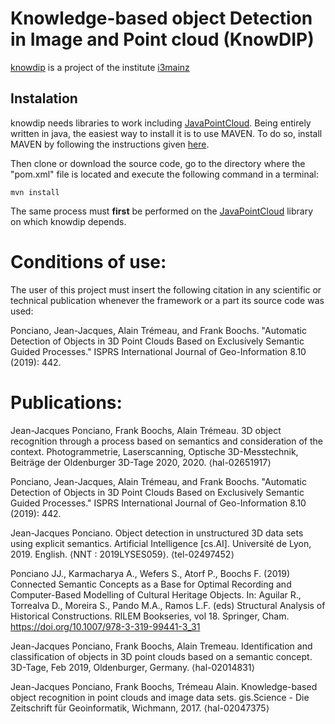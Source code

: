 # Knowledge-based object Detection in Image and Point cloud (KnowDIP)

[knowdip](i3mainz.hs-mainz.de/de/projekte/knowledge-based-object-detection-image-and-point-cloud-knowdip) is a project of the institute [i3mainz](i3mainz.hs-mainz.de)

## Instalation 
knowdip needs libraries to work including [JavaPointCloud](https://github.com/JJponciano/JavaPointCloud). Being entirely written in java, the easiest way to install it is to use MAVEN. To do so, install MAVEN by following the instructions given [here](https://maven.apache.org/install.html).

Then clone or download the source code, go to the directory where the "pom.xml" file is located and execute the following command in a terminal: 

```
mvn install
```

The same process must **first** be performed on the [JavaPointCloud](https://github.com/JJponciano/JavaPointCloud) library on which knowdip depends.

# Conditions of use:
The user of this project must insert the following citation in any scientific or technical publication whenever the framework or a part its source code was used:

Ponciano, Jean-Jacques, Alain Trémeau, and Frank Boochs. "Automatic Detection of Objects in 3D Point Clouds Based on Exclusively Semantic Guided Processes." ISPRS International Journal of Geo-Information 8.10 (2019): 442.

# Publications:

Jean-Jacques Ponciano, Frank Boochs, Alain Trémeau. 3D object recognition through a process based on semantics and consideration of the context. Photogrammetrie, Laserscanning, Optische 3D-Messtechnik, Beiträge der Oldenburger 3D-Tage 2020, 2020. ⟨hal-02651917⟩

Ponciano, Jean-Jacques, Alain Trémeau, and Frank Boochs. "Automatic Detection of Objects in 3D Point Clouds Based on Exclusively Semantic Guided Processes." ISPRS International Journal of Geo-Information 8.10 (2019): 442.

Jean-Jacques Ponciano. Object detection in unstructured 3D data sets using explicit semantics. Artificial Intelligence [cs.AI]. Université de Lyon, 2019. English. ⟨NNT : 2019LYSES059⟩. ⟨tel-02497452⟩

Ponciano JJ., Karmacharya A., Wefers S., Atorf P., Boochs F. (2019) Connected Semantic Concepts as a Base for Optimal Recording and Computer-Based Modelling of Cultural Heritage Objects. In: Aguilar R., Torrealva D., Moreira S., Pando M.A., Ramos L.F. (eds) Structural Analysis of Historical Constructions. RILEM Bookseries, vol 18. Springer, Cham. https://doi.org/10.1007/978-3-319-99441-3_31

Jean-Jacques Ponciano, Frank Boochs, Alain Tremeau. Identification and classification of objects in 3D point clouds based on a semantic concept. 3D-Tage, Feb 2019, Oldenburger, Germany. ⟨hal-02014831⟩

Jean-Jacques Ponciano, Frank Boochs, Trémeau Alain. Knowledge-based object recognition in point clouds and image data sets. gis.Science - Die Zeitschrift für Geoinformatik, Wichmann, 2017. ⟨hal-02047375⟩


